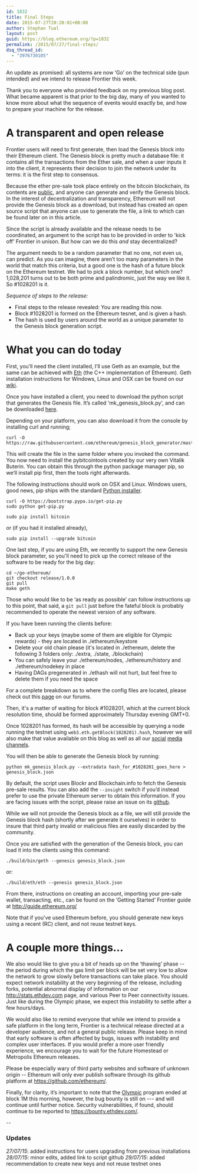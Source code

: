 ```yaml
---
id: 1832
title: Final Steps
date: 2015-07-27T20:20:01+00:00
author: Stephan Tual
layout: post
guid: https://blog.ethereum.org/?p=1832
permalink: /2015/07/27/final-steps/
dsq_thread_id:
  - "3976730105"
---
```

An update as promised: all systems are now ‘Go’ on the technical side (pun intended) and we intend to release Frontier this week. 

Thank you to everyone who provided feedback on my previous blog post. What became apparent is that prior to the big day, many of you wanted to know more about what the sequence of events would exactly be, and how to prepare your machine for the release.


# A transparent and open release

Frontier users will need to first generate, then load the Genesis block into their Ethereum client. The Genesis block is pretty much a database file: it contains all the transactions from the Ether sale, and when a user inputs it into the client, it represents their decision to join the network under its terms: it is the first step to consensus. 

Because the ether pre-sale took place entirely on the bitcoin blockchain, its contents are <a href="https://blog.ethereum.org/2014/08/08/ether-sale-a-statistical-overview/">public</a>, and anyone can generate and verify the Genesis block. In the interest of decentralization and transparency, Ethereum will not provide the Genesis block as a download, but instead has created an open source script that anyone can use to generate the file, a link to which can be found later on in this article.

Since the script is already available and the release needs to be coordinated, an argument to the script has to be provided in order to 'kick off' Frontier in unison. But how can we do this <em>and</em> stay decentralized? 

The argument needs to be a random parameter that no one, not even us, can predict. As you can imagine, there aren’t too many parameters in the world that match this criteria, but a good one is the hash of a future block on the Ethereum testnet. We had to pick a block number, but which one? 1,028,201 turns out to be both prime and palindromic, just the way we like it. So #1028201 is it.


*Sequence of steps to the release:*

* Final steps to the release revealed: You are reading this now.
* Block #1028201 is formed on the Ethereum tesnet, and is given a hash.
* The hash is used by users around the world as a unique parameter to the Genesis block generation script.




# What you can do today

First, you’ll need the client installed, I’ll use Geth as an example, but the same can be achieved with <a href="https://github.com/ethereum/cpp-ethereum/wiki">Eth</a> (the C++ implementation of Ethereum). Geth installation instructions for Windows, Linux and OSX can be found on our <a href="https://github.com/ethereum/go-ethereum/wiki/Building-Ethereum">wiki</a>.

Once you have installed a client, you need to download the python script that generates the Genesis file. It’s called 'mk_genesis_block.py', and can be downloaded <a href="https://raw.githubusercontent.com/ethereum/genesis_block_generator/master/mk_genesis_block.py">here</a>.

Depending on your platform, you can also download it from the console by installing curl and running; 

```
curl -O https://raw.githubusercontent.com/ethereum/genesis_block_generator/master/mk_genesis_block.py
```

This will create the file in the same folder where you invoked the command. You now need to install the pybitcointools created by our very own Vitalik Buterin. You can obtain this through the python package manager pip, so we’ll install pip first, then the tools right afterwards. 

The following instructions should work on OSX and Linux. Windows users, good news, pip ships with the standard <a href="https://www.python.org/downloads/windows/">Python installer</a>. 

```
curl -O https://bootstrap.pypa.io/get-pip.py
sudo python get-pip.py
```

```
sudo pip install bitcoin
```
or (if you had it installed already),
```
sudo pip install --upgrade bitcoin
```

One last step, if you are using Eth, we recently to support the new Genesis block parameter, so you'll need to pick up the correct release of the software to be ready for the big day:


```
cd ~/go-ethereum/
git checkout release/1.0.0
git pull
make geth
```

Those who would like to be ‘as ready as possible’ can follow instructions up to this point, that said, a `git pull` just before the fateful block is probably recommended to operate the newest version of any software. 

If you have been running the clients before:

* Back up your keys (maybe some of them are eligible for Olympic rewards) - they are located in ./ethereum/keystore
* Delete your old chain please (it's located in ./ethereum, delete the following 3 folders only: ./extra, ./state, ./blockchain)
* You can safely leave your ./ethereum/nodes, ./ethereum/history and ./ethereum/nodekey in place
* Having DAGs pregenerated in ./ethash will not hurt, but feel free to delete them if you need the space

For a complete breakdown as to where the config files are located, please check out this <a href="https://forum.ethereum.org/discussion/2114/where-are-my-config-files-go-and-cpp">page</a> on our forums.

Then, it's a matter of waiting for block #1028201, which at the current block resolution time, should be formed approximately Thursday evening GMT+0.

Once 1028201 has formed, its hash will be accessible by querying a node running the testnet using `web3.eth.getBlock(1028201).hash`, however we will also make that value available on this blog as well as all our <a href="https://www.facebook.com/ethereumproject">social</a> <a href="http://forum.ethereum.org/">media</a> <a href="https://twitter.com/ethereumproject">channels</a>.

You will then be able to generate the Genesis block by running:

```
python mk_genesis_block.py --extradata hash_for_#1028201_goes_here > genesis_block.json
```

By default, the script uses Blockr and Blockchain.info to fetch the Genesis pre-sale results. You can also add the `--insight` switch if you’d instead prefer to use the private Ethereum server to obtain this information. If you are facing issues with the script, please raise an issue on its <a href="https://github.com/ethereum/genesis_block_generator/issues">github</a>.


While we will not provide the Genesis block as a file, we will still provide the Genesis block hash (shortly after we generate it ourselves) in order to insure that third party invalid or malicious files are easily discarded by the community.

Once you are satisfied with the generation of the Genesis block, you can load it into the clients using this command:

```
./build/bin/geth --genesis genesis_block.json
```

or:


```
./build/eth/eth --genesis genesis_block.json
```

From there, instructions on creating an account, importing your pre-sale wallet, transacting, etc., can be found on the ‘Getting Started’ Frontier guide at http://guide.ethereum.org/

Note that if you've used Ethereum before, you should generate new keys using a recent (RC) client, and not reuse testnet keys. 


# A couple more things… 

We also would like to give you a bit of heads up on the ‘thawing’ phase -- the period during which the gas limit per block will be set very low to allow the network to grow slowly before transactions can take place. You should expect network instability at the very beginning of the release, including forks, potential abnormal display of information on our http://stats.ethdev.com page, and various Peer to Peer connectivity issues. Just like during the Olympic phase, we expect this instability to settle after a few hours/days. 

We would also like to remind everyone that while we intend to provide a safe platform in the long term, Frontier is a technical release directed at a developer audience, and not a general public release. Please keep in mind that early software is often affected by bugs, issues with instability and complex user interfaces. If you would prefer a more user friendly experience, we encourage you to wait for the future Homestead or Metropolis Ethereum releases. 

Please be especially wary of third party websites and software of unknown origin -- Ethereum will only ever publish software through its github platform at <a href="https://github.com/ethereum/">https://github.com/ethereum/</a>.

Finally, for clarity, it’s important to note that the <a href="https://blog.ethereum.org/2015/05/09/olympic-frontier-pre-release/">Olympic</a> program ended at block 1M this morning, however, the bug bounty is still on --- and will continue until further notice. Security vulnerabilities, if found, should continue to be reported to <a href="https://bounty.ethdev.com/">https://bounty.ethdev.com/</a>.


--
### Updates
*27/07/15*: added instructions for users upgrading from previous installations
*28/07/15*: minor edits, added link to script github
*29/07/15*: added recommendation to create new keys and not reuse testnet ones